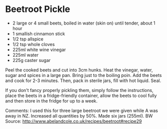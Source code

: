 # Beetroot Pickle

* 2 large or 4 small beets, boiled in water (skin on) until tender, about 1 hour
* 1 smallish cinnamon stick
* 1/2 tsp allspice
* 1/2 tsp whole cloves
* 225ml white wine vinegar
* 225ml water
* 225g caster sugar

Peel the cooked beets and cut into 3cm hunks. Heat the vinegar, water, sugar and spices in a large pan. Bring just to the boiling poin. Add the beets and cook for 2-3 minutes. Then, pack in sterile jars, fill with hot liquid. Seal. 

If you don't fancy properly pickling them, simply follow the instructions, place the beets in a fridge-friendly container, allow the beets to cool fully and then store in the fridge for up to a week.


Comments: I used this for three large beetroot we were given while A was away in NZ. Increased all quantities by 50%.  Made six jars (255ml).  BW   
Source: http://www.abelandcole.co.uk/recipes/beetroot#recipe29

